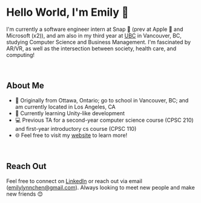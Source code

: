 # Hello World, I'm Emily 👋

I'm currently a software engineer intern at Snap 👻 (prev at Apple  and Microsoft (x2)), and am also in my third year at [UBC](https://www.ubc.ca/) in Vancouver, BC, studying Computer Science and Business Management. I'm fascinated by AR/VR, as well as the intersection between society, health care, and computing!

<br/>


## About Me

- 📍  Originally from Ottawa, Ontario; go to school in Vancouver, BC; and am currently located in Los Angeles, CA
- 🌱  Currently learning Unity-like development
- 💻  Previous TA for a second-year computer science course (CPSC 210) and first-year introductory cs course (CPSC 110)
- 🌐  Feel free to visit my [website](https://emilylynnchen.netlify.app/) to learn more!


<br/>

## Reach Out

Feel free to connect on [LinkedIn](https://www.linkedin.com/in/emily-c-55680b124/) or reach out via email (emilylynnchen@gmail.com). Always looking to meet new people and make new friends 😊


